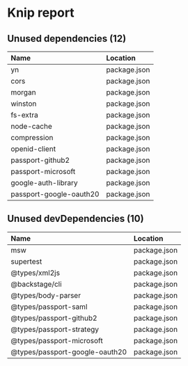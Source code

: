 # Knip report

## Unused dependencies (12)

| Name                    | Location     |
|:------------------------|:-------------|
| yn                      | package.json |
| cors                    | package.json |
| morgan                  | package.json |
| winston                 | package.json |
| fs-extra                | package.json |
| node-cache              | package.json |
| compression             | package.json |
| openid-client           | package.json |
| passport-github2        | package.json |
| passport-microsoft      | package.json |
| google-auth-library     | package.json |
| passport-google-oauth20 | package.json |

## Unused devDependencies (10)

| Name                           | Location     |
|:-------------------------------|:-------------|
| msw                            | package.json |
| supertest                      | package.json |
| @types/xml2js                  | package.json |
| @backstage/cli                 | package.json |
| @types/body-parser             | package.json |
| @types/passport-saml           | package.json |
| @types/passport-github2        | package.json |
| @types/passport-strategy       | package.json |
| @types/passport-microsoft      | package.json |
| @types/passport-google-oauth20 | package.json |

